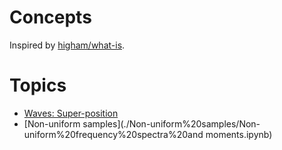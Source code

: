 # Concepts

Inspired by [higham/what-is](https://github.com/higham/what-is).

# Topics

* [Waves: Super-position](./Waves-Superposition.ipynb)
* [Non-uniform samples](./Non-uniform%20samples/Non-uniform%20frequency%20spectra%20and moments.ipynb)
